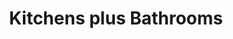 ---
title: "Kitchens plus Bathrooms"
url: /gateshead/kitchens-plus-bathrooms-tenth-avenue-west/
shop: kitchen
---